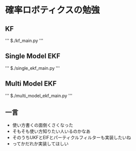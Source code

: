 # 確率ロボティクスの勉強
## KF
'''
$./kf_main.py
'''
## Single Model EKF
'''
$./single_ekf_main.py
'''
## Multi Model EKF
'''
$./multi_model_ekf_main.py
'''

## 一言
* 使い方書くの面倒くさくなった
* そもそも使い方知りたい人いるのかなあ
* そのうちUKFとEIFとパーティクルフィルターも実装したいね
* ってかだれか実装してほしい
